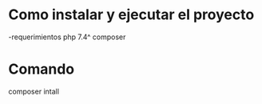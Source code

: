 # Como instalar y ejecutar el proyecto

-requerimientos
    php 7.4^
    composer

# Comando
composer intall 